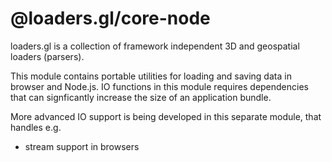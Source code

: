 # @loaders.gl/core-node

loaders.gl is a collection of framework independent 3D and geospatial loaders (parsers).

This module contains portable utilities for loading and saving data in browser and Node.js. IO functions in this module requires dependencies that can signficantly increase the size of an application bundle.

More advanced IO support is being developed in this separate module, that handles e.g.

* stream support in browsers
